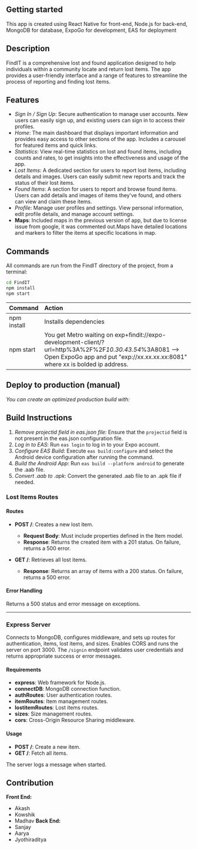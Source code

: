## Getting started
This app is created using React Native for front-end, Node.js for back-end, MongoDB for database, ExpoGo for development, EAS for deployment 

## Description
FindIT is a comprehensive lost and found application designed to help individuals within a community locate and return lost items. The app provides a user-friendly interface and a range of features to streamline the process of reporting and finding lost items.

## Features

- *Sign In / Sign Up*: Secure authentication to manage user accounts. New users can easily sign up, and existing users can sign in to access their profiles.
- *Home*: The main dashboard that displays important information and provides easy access to other sections of the app. Includes a carousel for featured items and quick links.
- *Statistics*: View real-time statistics on lost and found items, including counts and rates, to get insights into the effectiveness and usage of the app.
- *Lost Items*: A dedicated section for users to report lost items, including details and images. Users can easily submit new reports and track the status of their lost items.
- *Found Items*: A section for users to report and browse found items. Users can add details and images of items they've found, and others can view and claim these items.
- *Profile*: Manage user profiles and settings. View personal information, edit profile details, and manage account settings.
- **Maps**: Included maps in the previous version of app, but due to license issue from google, it was commented out.Maps have detailed locations and markers to filter the items at specific locations in map.
  
## Commands

All commands are run from the FindIT directory of the project, from a terminal:
  ```bash
  cd FindIT
  npm install
  npm start
  ```
| Command                 | Action                                                 |
| :---------------------- | :----------------------------------------------------- |
| npm install         | Installs dependencies                                  |
| npm start           | You get Metro waiting on exp+findit://expo-development-client/?url=http%3A%2F%2F*10.30.43.54*%3A8081 --> Open ExpoGo app and put "exp://xx.xx.xx.xx:8081" where xx is bolded ip address.           |


## Deploy to production (manual)

*You can create an optimized production build with:*

## Build Instructions

1. *Remove projectid field in eas.json file:* Ensure that the `projectid` field is not present in the eas.json configuration file.
2. *Log in to EAS*: Run `eas login` to log in to your Expo account.
3. *Configure EAS Build*: Execute `eas build:configure` and select the Android device configuration after running the command.
4. *Build the Android App*: Run `eas build --platform android` to generate the .aab file.
5. *Convert .aab to .apk*: Convert the generated .aab file to an .apk file if needed.


### Lost Items Routes

#### Routes

- **POST /**: Creates a new lost item.  
  - **Request Body**: Must include properties defined in the Item model.  
  - **Response**: Returns the created item with a 201 status. On failure, returns a 500 error.

- **GET /**: Retrieves all lost items.  
  - **Response**: Returns an array of items with a 200 status. On failure, returns a 500 error.

#### Error Handling

Returns a 500 status and error message on exceptions.

---

### Express Server

Connects to MongoDB, configures middleware, and sets up routes for authentication, items, lost items, and sizes. Enables CORS and runs the server on port 3000. The `/signin` endpoint validates user credentials and returns appropriate success or error messages.

#### Requirements

- **express**: Web framework for Node.js.
- **connectDB**: MongoDB connection function.
- **authRoutes**: User authentication routes.
- **itemRoutes**: Item management routes.
- **lostitemRoutes**: Lost items routes.
- **sizes**: Size management routes.
- **cors**: Cross-Origin Resource Sharing middleware.

#### Usage

- **POST /**: Create a new item.
- **GET /**: Fetch all items.

The server logs a message when started.




## Contribution

**Front End:**
- Akash
- Kowshik
- Madhav
**Back End:**
- Sanjay
- Aarya
- Jyothiraditya
